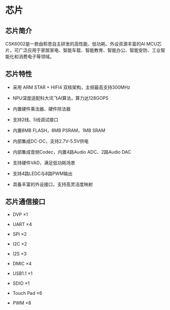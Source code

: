 # 芯片

## 芯片简介

CSK6002是一款由聆思自主研发的高性能、低功耗、外设资源丰富的AI MCU芯片，可广泛应用于家居家电、智能车载、智能教育、智能办公、智能安防、工业智能化和消费电子等领域。

## 芯片特性


* 采用 ARM STAR + HIFI4 双核架构，主频最高支持300MHz


* NPU深度适配科大讯飞AI算法，算力达128GOPS


* 内置硬件乘法器、硬件除法器


* 支持2线、5线调试接口


* 内置8MB FLASH，8MB PSRAM，1MB SRAM


* 内部集成DC-DC，支持2.7V-5.5V供电


* 内部集成音频Codec，内置4路Audio ADC、2路Audio DAC


* 支持硬件VAD，满足低功耗场景


* 支持4路LEDC与8路PWM输出


* 具备丰富的外设接口，支持高灵活度映射

## 芯片通信接口


* DVP ×1


* UART ×4


* SPI ×2


* I2C ×2


* I2S ×3


* DMIC ×4


* USB1.1 ×1


* SDIO ×1


* Touch Pad ×6


* PWM ×8
